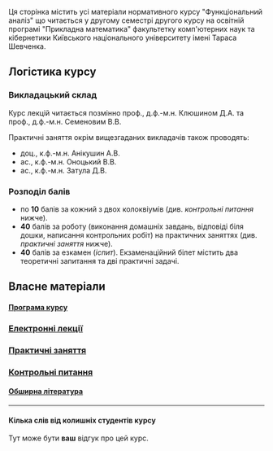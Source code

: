 Ця сторінка містить усі матеріали нормативного курсу "Функціональний аналіз" що читається у другому семестрі другого курсу на освітній програмі "Прикладна математика" факультетку комп'ютерних наук та кібернетики Київського національного університету імені Тараса Шевченка.

## Логістика курсу

### Викладацький склад

Курс лекцій читається позмінно проф., д.ф.-м.н. Клюшином Д.А. та проф., д.ф.-м.н. Семеновим В.В. 

Практичні заняття окрім вищезгаданих викладачів також проводять:
- доц., к.ф.-м.н. Анікушин А.В.
- ас., к.ф.-м.н. Оноцький В.В.
- ас., к.ф.-м.н. Затула Д.В.

### Розподіл балів

- по **10** балів за кожний з двох колоквіумів (див. _контрольні питання_ нижче).
- **40** балів за роботу (виконання домашніх завдань, відповіді біля дошки, написання контрольних робіт) на практичних заняттях (див. _практичні заняття_ нижче). 
- **40** балів за езкамен (_іспит_). Екзаменаційний білет містить два теоретичні запитання та дві практичні задачі.

## Власне матеріали

#### [Програма курсу](program.pdf)

### [Електронні лекції](lectures/lectures.md)

### [Практичні заняття](practices/practices.md)

### [Контрольні питання](exams/exams.md)

#### [Обширна література](books/books.md)

---

#### Кілька слів від колишніх студентів курсу

Тут може бути **ваш** відгук про цей курс.
